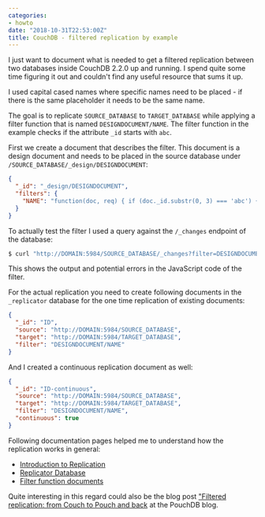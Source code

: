 ```yaml
---
categories:
- howto
date: "2018-10-31T22:53:00Z"
title: CouchDB - filtered replication by example
---
```


I just want to document what is needed to get a filtered replication between two databases inside CouchDB 2.2.0 up and running. I spend quite some time figuring it out and couldn't find any useful resource that sums it up.

I used capital cased names where specific names need to be placed - if there is the same placeholder it needs to be the same name.

The goal is to replicate `SOURCE_DATABASE` to `TARGET_DATABASE` while applying a filter function that is named `DESIGNDOCUMENT/NAME`. The filter function in the example checks if the attribute `_id` starts with `abc`.

First we create a document that describes the filter. This document is a design document and needs to be placed in the source database under `/SOURCE_DATABASE/_design/DESIGNDOCUMENT`:

```json
{
  "_id": "_design/DESIGNDOCUMENT",
  "filters": {
    "NAME": "function(doc, req) { if (doc._id.substr(0, 3) === 'abc') { return true; } return false; }"
  }
}
```

To actually test the filter I used a query against the `/_changes` endpoint of the database:


```bash
$ curl "http://DOMAIN:5984/SOURCE_DATABASE/_changes?filter=DESIGNDOCUMENT%2FNAME&feed=normal&style=all_docs&since=0&timeout=10000"
```

This shows the output and potential errors in the JavaScript code of the filter.

For the actual replication you need to create following documents in the `_replicator` database for the one time replication of existing documents:

```json
{
  "_id": "ID",
  "source": "http://DOMAIN:5984/SOURCE_DATABASE",
  "target": "http://DOMAIN:5984/TARGET_DATABASE",
  "filter": "DESIGNDOCUMENT/NAME"
}
```

And I created a continuous replication document as well:

```json
{
  "_id": "ID-continuous",
  "source": "http://DOMAIN:5984/SOURCE_DATABASE",
  "target": "http://DOMAIN:5984/TARGET_DATABASE",
  "filter": "DESIGNDOCUMENT/NAME",
  "continuous": true
}
```

Following documentation pages helped me to understand how the replication works in general:

* [Introduction to Replication](http://docs.couchdb.org/en/stable/replication/intro.html)
* [Replicator Database](http://docs.couchdb.org/en/stable/replication/replicator.html)
* [Filter function documents](http://docs.couchdb.org/en/stable/ddocs/ddocs.html#filterfun)

Quite interesting in this regard could also be the blog post ["Filtered replication: from Couch to Pouch and back](https://pouchdb.com/2015/04/05/filtered-replication.html) at the PouchDB blog.


